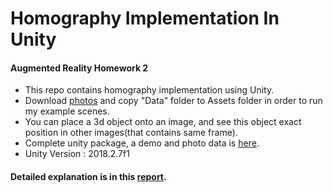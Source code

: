 # Homography Implementation In Unity
#### Augmented Reality Homework 2

- This repo contains homography implementation using Unity.
- Download <a href = "https://drive.google.com/drive/folders/1t2wswNJ5JJ0oeFU0TNGbDvNjjqu8_Qbj" target="_blank">photos</a> and copy "Data" folder to Assets folder in order to run my example scenes.
- You can place a 3d object onto an image, and see this object exact position in other images(that contains same frame).
- Complete unity package, a demo and photo data is <a href = "https://drive.google.com/drive/folders/1t2wswNJ5JJ0oeFU0TNGbDvNjjqu8_Qbj" target="_blank">here</a>.
- Unity Version : 2018.2.7f1


#### Detailed explanation is in this <a href = "https://github.com/emrecelik95/CSE462-HW2-Homography/blob/master/AR_HW2_Report.pdf" target="_blank">report</a>.
